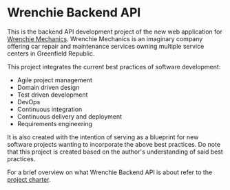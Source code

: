 # Wrenchie Backend API

This is the backend API development project of the new web application
for [Wrenchie Mechanics](docs/about-wrenchie-mechanics.md#Contents).
Wrenchie Mechanics is an imaginary company offering car repair and
maintenance services owning multiple service centers in Greenfield Republic.

This project integrates the current best practices of software development:

- Agile project management
- Domain driven design
- Test driven development
- DevOps
- Continuous integration
- Continuous delivery and deployment
- Requirements engineering

It is also created with the intention of serving as
a blueprint for new software projects
wanting to incorporate the above best practices.
Do note that this project is created based on
the author's understanding of said best practices.

For a brief overview on what Wrenchie Backend API is about
refer to the [project charter](docs/project-charter.md).
